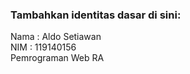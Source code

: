 
### Tambahkan identitas dasar di sini: 

Nama  : Aldo Setiawan
<br>
NIM   : 119140156
<br>
Pemrograman Web RA
